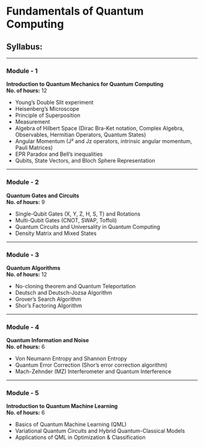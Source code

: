 # Fundamentals of Quantum Computing

## Syllabus:

---

### Module - 1  
**Introduction to Quantum Mechanics for Quantum Computing**  
**No. of hours:** 12  
- Young’s Double Slit experiment  
- Heisenberg’s Microscope  
- Principle of Superposition  
- Measurement  
- Algebra of Hilbert Space (Dirac Bra-Ket notation, Complex Algebra, Observables, Hermitian Operators, Quantum States)  
- Angular Momentum (J² and Jz operators, intrinsic angular momentum, Pauli Matrices)  
- EPR Paradox and Bell’s inequalities  
- Qubits, State Vectors, and Bloch Sphere Representation  

---

### Module - 2  
**Quantum Gates and Circuits**  
**No. of hours:** 9  
- Single-Qubit Gates (X, Y, Z, H, S, T) and Rotations  
- Multi-Qubit Gates (CNOT, SWAP, Toffoli)  
- Quantum Circuits and Universality in Quantum Computing  
- Density Matrix and Mixed States  

---

### Module - 3  
**Quantum Algorithms**  
**No. of hours:** 12  
- No-cloning theorem and Quantum Teleportation  
- Deutsch and Deutsch-Jozsa Algorithm  
- Grover’s Search Algorithm  
- Shor’s Factoring Algorithm  

---

### Module - 4  
**Quantum Information and Noise**  
**No. of hours:** 6  
- Von Neumann Entropy and Shannon Entropy  
- Quantum Error Correction (Shor’s error correction algorithm)  
- Mach-Zehnder (MZ) Interferometer and Quantum Interference  

---

### Module - 5  
**Introduction to Quantum Machine Learning**  
**No. of hours:** 6  
- Basics of Quantum Machine Learning (QML)  
- Variational Quantum Circuits and Hybrid Quantum-Classical Models  
- Applications of QML in Optimization & Classification  
